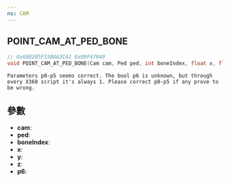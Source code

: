 ```yaml
---
ns: CAM
---
```

## POINT_CAM_AT_PED_BONE

```c
// 0x68B2B5F33BA63C41 0x09F47049
void POINT_CAM_AT_PED_BONE(Cam cam, Ped ped, int boneIndex, float x, float y, float z, BOOL p6);
```

```
Parameters p0-p5 seems correct. The bool p6 is unknown, but through every X360 script it's always 1. Please correct p0-p5 if any prove to be wrong.  
```

## 參數
* **cam**: 
* **ped**: 
* **boneIndex**: 
* **x**: 
* **y**: 
* **z**: 
* **p6**: 

